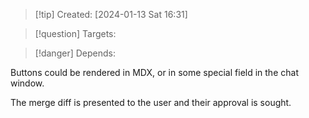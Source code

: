 
>[!tip] Created: [2024-01-13 Sat 16:31]

>[!question] Targets: 

>[!danger] Depends: 

Buttons could be rendered in MDX, or in some special field in the chat window.

The merge diff is presented to the user and their approval is sought.